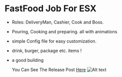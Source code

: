 # FastFood Job For ESX
* Roles: DeliveryMan, Cashier, Cook and Boss.
* Pouring, Cooking and preparing. all with animations
* simple Config file for easy customization.
* drink, burger, package etc. items !
* a good building

  You Can See The Release Post [Here]()
![Alt text](https://i.imgur.com/kkciLLl.jpeg)

